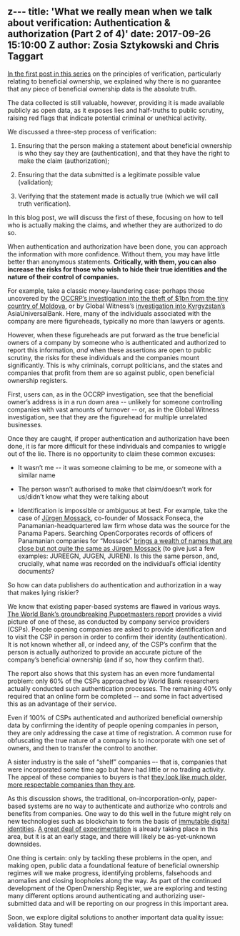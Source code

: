 z---
title: 'What we really mean when we talk about verification: Authentication & authorization
  (Part 2 of 4)'
date: 2017-09-26 15:10:00 Z
author: Zosia Sztykowski and Chris Taggart
---

[In the first post in this series](https://openownership.org/news/what-we-really-mean-when-we-talk-about-verification-part-1-of-4/) on the principles of verification, particularly relating to beneficial ownership, we explained why there is no guarantee that any piece of beneficial ownership data is the absolute truth.

The data collected is still valuable, however, providing it is made available publicly as open data, as it exposes lies and half-truths to public scrutiny, raising red flags that indicate potential criminal or unethical activity.

We discussed a three-step process of verification:

1. Ensuring that the person making a statement about beneficial ownership is who they say they are (authentication), and that they have the right to make the claim (authorization);

2. Ensuring that the data submitted is a legitimate possible value (validation);

3. Verifying that the statement made is actually true (which we will call truth verification).

In this blog post, we will discuss the first of these, focusing on how to tell who is actually making the claims, and whether they are authorized to do so.

When authentication and authorization have been done, you can approach the information with more confidence. Without them, you may have little better than anonymous statements. **Critically, with them, you can also increase the risks for those who wish to hide their true identities and the nature of their control of companies.**

For example, take a classic money-laundering case: perhaps those uncovered by the [OCCRP’s investigation into the theft of $1bn from the tiny country of Moldova](https://www.occrp.org/en/investigations/4203-grand-theft-moldova), or by Global Witness’s [investigation into Kyrgyzstan’s ](https://www.globalwitness.org/sites/default/files/gravesecrecy.pdf)AsiaUniversalBank. Here, many of the individuals associated with the company are mere figureheads, typically no more than lawyers or agents.

However, when these figureheads are put forward as the true beneficial owners of a company by someone who is authenticated and authorized to report this information, *and* when these assertions are open to public scrutiny, the risks for these individuals and the companies mount significantly. This is why criminals, corrupt politicians, and the states and companies that profit from them are so against public, open beneficial ownership registers.

First, users can, as in the OCCRP investigation, see that the beneficial owner’s address is in a run down area -- unlikely for someone controlling companies with vast amounts of turnover -- or, as in the Global Witness investigation, see that they are the figurehead for multiple unrelated businesses.

Once they are caught, if proper authentication and authorization have been done, it is far more difficult for these individuals and companies to wriggle out of the lie. There is no opportunity to claim these common excuses:

* It wasn’t me -- it was someone claiming to be me, or someone with a similar name

* The person wasn’t authorised to make that claim/doesn’t work for us/didn’t know what they were talking about

* Identification is impossible or ambiguous at best. For example, take the case of [Jürgen Mossack](https://en.wikipedia.org/wiki/J%C3%BCrgen_Mossack), co-founder of Mossack Fonseca, the Panamanian-headquartered law firm whose data was the source for the Panama Papers. Searching OpenCorporates records of officers of Panamanian companies for “Mossack” [brings a wealth of names that are close but not quite the same as Jürgen Mossack](https://opencorporates.com/officers/pa?page=2&q=Mossack) (to give just a few examples: JUREEGN, JUGEN, JUREN). Is this the same person, and, crucially, what name was recorded on the individual’s official identity documents?

So how can data publishers do authentication and authorization in a way that makes lying riskier?

We know that existing paper-based systems are flawed in various ways. [The World Bank’s groundbreaking Puppetmasters report](https://star.worldbank.org/star/sites/star/files/puppetmastersv1.pdf) provides a vivid picture of one of these, as conducted by company service providers (CSPs). People opening companies are asked to provide identification and to visit the CSP in person in order to confirm their identity (authentication). It is not known whether all, or indeed any, of the CSP’s confirm that the person is actually authorized to provide an accurate picture of the company’s beneficial ownership (and if so, how they confirm that).

The report also shows that this system has an even more fundamental problem: only 60% of the CSPs approached by World Bank researchers actually conducted such authentication processes. The remaining 40% only required that an online form be completed -- and some in fact advertised this as an advantage of their service.

Even if 100% of CSPs authenticated and authorized beneficial ownership data by confirming the identity of people opening companies in person, they are only addressing the case at time of registration. A common ruse for obfuscating the true nature of a company is to incorporate with one set of owners, and then to transfer the control to another.

A sister industry is the sale of “shelf” companies –- that is, companies that were incorporated some time ago but have had little or no trading activity. The appeal of these companies to buyers is that [they look like much older, more respectable companies than they are](https://www.healyconsultants.com/purchase-companies/vintage-shelf-companies/).

As this discussion shows, the traditional, on-incorporation-only, paper-based systems are no way to authenticate and authorize who controls and benefits from companies. One way to do this well in the future might rely on new technologies such as blockchain to form the basis of [immutable digital identities](https://qz.com/809143/blockchain-tech-refugee-identity/). [A great deal of experimentation](https://medium.com/@LetsTalkPayments/21-companies-leveraging-blockchain-for-identity-management-and-authentication-d09d88e3a4bf) is already taking place in this area, but it is at an early stage, and there will likely be as-yet-unknown downsides.

One thing is certain: only by tackling these problems in the open, and making open, public data a foundational feature of beneficial ownership regimes will we make progress, identifying problems, falsehoods and anomalies and closing loopholes along the way. As part of the continued development of the OpenOwnership Register, we are exploring and testing many different options around authenticating and authorizing user-submitted data and will be reporting on our progress in this important area.

Soon, we explore digital solutions to another important data quality issue: validation. Stay tuned!